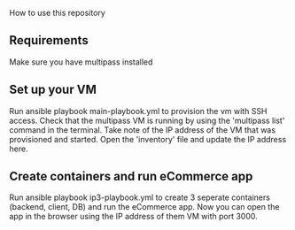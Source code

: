 How to use this repository

Requirements
------------

Make sure you have multipass installed

Set up your VM
------------

Run ansible playbook main-playbook.yml to provision the vm with SSH access. Check that the multipass VM is running by using the 'multipass list' command in the terminal. Take note of the IP address of the VM that was provisioned and started. Open the 'inventory' file and update the IP address here. 

Create containers and run eCommerce app
------------

Run ansible playbook ip3-playbook.yml to create 3 seperate containers (backend, client, DB) and run the eCommerce app. Now you can open the app in the browser using the IP address of them VM with port 3000. 



